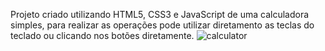 Projeto criado utilizando HTML5, CSS3 e JavaScript de uma calculadora simples, para realizar as operações pode utilizar diretamento as teclas do teclado ou clicando nos botões diretamente.
![calculator](https://github.com/DreDev3/calculadora/assets/162820365/a318a797-66d2-4080-8d1e-f7e1a7055b06)

